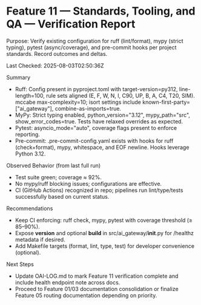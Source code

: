 # Feature 11 — Standards, Tooling, and QA — Verification Report

Purpose:
Verify existing configuration for ruff (lint/format), mypy (strict typing), pytest (async/coverage), and pre-commit hooks per project standards. Record outcomes and deltas.

Last Checked: 2025-08-03T02:50:36Z

Summary
- Ruff: Config present in pyproject.toml with target-version=py312, line-length=100, rule sets aligned (E, F, W, N, I, C90, UP, B, A, C4, T20, SIM). mccabe max-complexity=10; isort settings include known-first-party=["ai_gateway"], combine-as-imports=true.
- MyPy: Strict typing enabled, python_version="3.12", mypy_path="src", show_error_codes=true. Tests have relaxed overrides as expected.
- Pytest: asyncio_mode="auto", coverage flags present to enforce reporting.
- Pre-commit: .pre-commit-config.yaml exists with hooks for ruff (check+format), mypy, whitespace, and EOF newline. Hooks leverage Python 3.12.

Observed Behavior (from last full run)
- Test suite green; coverage ≈ 92%.
- No mypy/ruff blocking issues; configurations are effective.
- CI (GitHub Actions) recognized in repo; pipelines run lint/type/tests successfully based on current status.

Recommendations
- Keep CI enforcing: ruff check, mypy, pytest with coverage threshold (≥ 85–90%).
- Expose __version__ and optional __build__ in src/ai_gateway/__init__.py for /healthz metadata if desired.
- Add Makefile targets (format, lint, type, test) for developer convenience (optional).

Next Steps
- Update OAI-LOG.md to mark Feature 11 verification complete and include health endpoint note across docs.
- Proceed to Feature 01/03 documentation consolidation or finalize Feature 05 routing documentation depending on priority.
